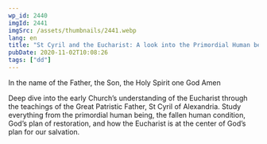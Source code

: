```yaml
---
wp_id: 2440
imgId: 2441
imgSrc: /assets/thumbnails/2441.webp
lang: en
title: "St Cyril and the Eucharist: A look into the Primordial Human being! by Father Anthony Mourad"
pubDate: 2020-11-02T10:08:26
tags: ["dd"]
---
```


<!-- page: 6 -->

<p>In the name of the Father, the Son, the Holy Spirit one God Amen</p>
<p>Deep dive into the early Church’s understanding of the Eucharist through the teachings of the Great Patristic Father, St Cyril of Alexandria. Study everything from the primordial human being, the fallen human condition, God’s plan of restoration, and how the Eucharist is at the center of God’s plan for our salvation.</p>
